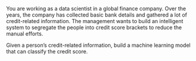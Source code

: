 You are working as a data scientist in a global finance company. Over the years, the company has collected basic bank details and gathered a lot of credit-related information. The management wants to build an intelligent system to segregate the people into credit score brackets to reduce the manual efforts.

Given a person’s credit-related information, build a machine learning model that can classify the credit score.
